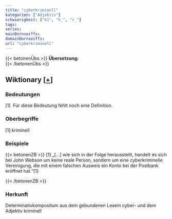 ```yaml
---
title: "cyberkriminell"
kategorien: ["Adjektiv"]
schwierigkeit: ["k1", "h_", "r_"]
tags:
series:
mainDornseiffs:
domainDornseiffs:
url: "cyberkriminell"
---
```


{{< betonenÜbs >}}
**Übersetzung:**  
{{< /betonenÜbs >}}

## Wiktionary [[+](https://de.wiktionary.org/wiki/cyberkriminell)]

### Bedeutungen
[1]  Für diese Bedeutung fehlt noch eine Definition.  

### Oberbegriffe
[1] kriminell  

### Beispiele
{{< betonenZB >}}
[1] „[…] wie sich in der Folge herausstellt, handelt es sich bei John Webson um keine reale Person, sondern um eine cyberkriminelle Vereinigung, die mit einem falschen Ausweis ein Konto bei der Postbank eröffnet hat.“[1]  

{{< /betonenZB >}}
### Herkunft
Determinativkompositum aus dem gebundenen Lexem cyber- und dem Adjektiv kriminell  



